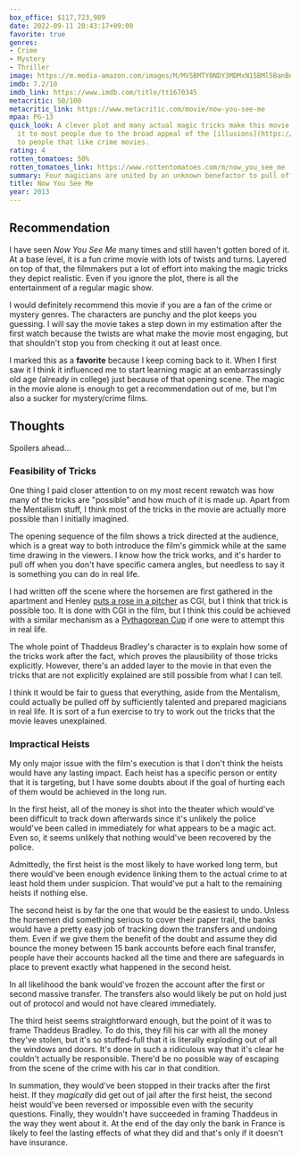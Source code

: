 ```yaml
---
box_office: $117,723,989
date: 2022-09-11 20:43:17+09:00
favorite: true
genres:
- Crime
- Mystery
- Thriller
image: https://m.media-amazon.com/images/M/MV5BMTY0NDY3MDMxN15BMl5BanBnXkFtZTcwOTM5NzMzOQ@@._V1_SX800.webp
imdb: 7.2/10
imdb_link: https://www.imdb.com/title/tt1670345
metacritic: 50/100
metacritic_link: https://www.metacritic.com/movie/now-you-see-me
mpaa: PG-13
quick_look: A clever plot and many actual magic tricks make this movie an enjoyable romp. I would recommend
  it to most people due to the broad appeal of the [illusions](https://youtu.be/X1WSH0VzoaM) and especially
  to people that like crime movies.
rating: 4
rotten_tomatoes: 50%
rotten_tomatoes_link: https://www.rottentomatoes.com/m/now_you_see_me
summary: Four magicians are united by an unknown benefactor to pull off a series of heists
title: Now You See Me
year: 2013
---
```

## Recommendation
I have seen _Now You See Me_ many times and still haven't gotten bored of it. At a base level, it is a fun crime movie with lots of twists and turns. Layered on top of that, the filmmakers put a lot of effort into making the magic tricks they depict realistic. Even if you ignore the plot, there is all the entertainment of a regular magic show.

I would definitely recommend this movie if you are a fan of the crime or mystery genres. The characters are punchy and the plot keeps you guessing. I will say the movie takes a step down in my estimation after the first watch because the twists are what make the movie most engaging, but that shouldn't stop you from checking it out at least once.

I marked this as a **favorite** because I keep coming back to it. When I first saw it I think it influenced me to start learning magic at an embarrassingly old age (already in college) just because of that opening scene. The magic in the movie alone is enough to get a recommendation out of me, but I'm also a sucker for mystery/crime films.

## Thoughts
Spoilers ahead...

### Feasibility of Tricks
One thing I paid closer attention to on my most recent rewatch was how many of the tricks are "possible" and how much of it is made up. Apart from the Mentalism stuff, I think most of the tricks in the movie are actually more possible than I initially imagined.

The opening sequence of the film shows a trick directed at the audience, which is a great way to both introduce the film's gimmick while at the same time drawing in the viewers. I know how the trick works, and it's harder to pull off when you don't have specific camera angles, but needless to say it is something you can do in real life.

I had written off the scene where the horsemen are first gathered in the apartment and Henley [puts a rose in a pitcher](https://youtu.be/GSQpio_F0Vc?t=45) as CGI, but I think that trick is possible too. It is done with CGI in the film, but I think this could be achieved with a similar mechanism as a [Pythagorean Cup](https://en.wikipedia.org/wiki/Pythagorean_cup) if one were to attempt this in real life.

The whole point of Thaddeus Bradley's character is to explain how some of the tricks work after the fact, which proves the plausibility of those tricks explicitly. However, there's an added layer to the movie in that even the tricks that are not explicitly explained are still possible from what I can tell. 

I think it would be fair to guess that everything, aside from the Mentalism, could actually be pulled off by sufficiently talented and prepared magicians in real life. It is sort of a fun exercise to try to work out the tricks that the movie leaves unexplained.

### Impractical Heists
My only major issue with the film's execution is that I don't think the heists would have any lasting impact. Each heist has a specific person or entity that it is targeting, but I have some doubts about if the goal of hurting each of them would be achieved in the long run.

In the first heist, all of the money is shot into the theater which would've been difficult to track down afterwards since it's unlikely the police would've been called in immediately for what appears to be a magic act. Even so, it seems unlikely that nothing would've been recovered by the police. 

Admittedly, the first heist is the most likely to have worked long term, but there would've been enough evidence linking them to the actual crime to at least hold them under suspicion. That would've put a halt to the remaining heists if nothing else.

The second heist is by far the one that would be the easiest to undo. Unless the horsemen did something serious to cover their paper trail, the banks would have a pretty easy job of tracking down the transfers and undoing them. Even if we give them the benefit of the doubt and assume they did bounce the money between 15 bank accounts before each final transfer, people have their accounts hacked all the time and there are safeguards in place to prevent exactly what happened in the second heist.

In all likelihood the bank would've frozen the account after the first or second massive transfer. The transfers also would likely be put on hold just out of protocol and would not have cleared immediately.

The third heist seems straightforward enough, but the point of it was to frame Thaddeus Bradley. To do this, they fill his car with all the money they've stolen, but it's so stuffed-full that it is literally exploding out of all the windows and doors. It's done in such a ridiculous way that it's clear he couldn't actually be responsible. There'd be no possible way of escaping from the scene of the crime with his car in that condition.

In summation, they would've been stopped in their tracks after the first heist. If they _magically_ did get out of jail after the first heist, the second heist would've been reversed or impossible even with the security questions. Finally, they wouldn't have succeeded in framing Thaddeus in the way they went about it. At the end of the day only the bank in France is likely to feel the lasting effects of what they did and that's only if it doesn't have insurance.

